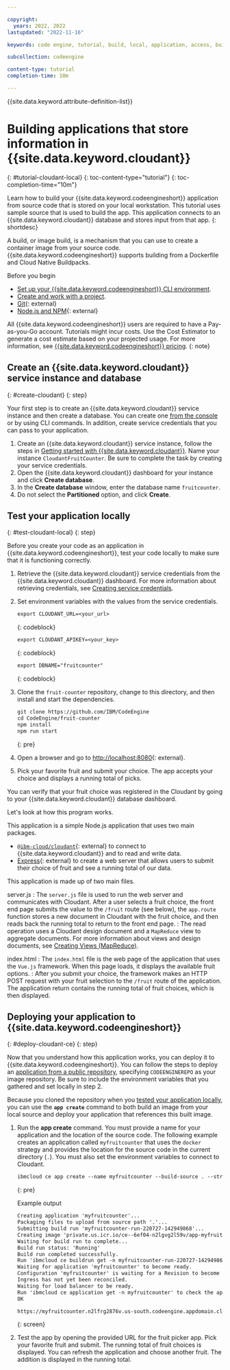 ```yaml
---

copyright:
  years: 2022, 2022
lastupdated: "2022-11-16"

keywords: code engine, tutorial, build, local, application, access, build run, image

subcollection: codeengine

content-type: tutorial
completion-time: 10m 

---
```


{{site.data.keyword.attribute-definition-list}}

# Building applications that store information in {{site.data.keyword.cloudant}} 
{: #tutorial-cloudant-local}
{: toc-content-type="tutorial"}
{: toc-completion-time="10m"}

Learn how to build your {{site.data.keyword.codeengineshort}} application from source code that is stored on your local workstation. This tutorial uses sample source that is used to build the app. This application connects to an {{site.data.keyword.cloudant}} database and stores input from that app.
{: shortdesc}

A build, or image build, is a mechanism that you can use to create a container image from your source code. {{site.data.keyword.codeengineshort}} supports building from a Dockerfile and Cloud Native Buildpacks.

Before you begin

- [Set up your {{site.data.keyword.codeengineshort}} CLI environment](/docs/codeengine?topic=codeengine-install-cli).
- [Create and work with a project](/docs/codeengine?topic=codeengine-manage-project).
- [Git](https://git-scm.com/downloads){: external}
- [Node.js and NPM](https://docs.npmjs.com/downloading-and-installing-node-js-and-npm){: external}

All {{site.data.keyword.codeengineshort}} users are required to have a Pay-as-you-Go account. Tutorials might incur costs. Use the Cost Estimator to generate a cost estimate based on your projected usage. For more information, see [{{site.data.keyword.codeengineshort}} pricing](/docs/codeengine?topic=codeengine-pricing).
{: note}

## Create an {{site.data.keyword.cloudant}} service instance and database
{: #create-cloudant}
{: step}

Your first step is to create an {{site.data.keyword.cloudant}} service instance and then create a database. You can create one [from the console](/docs/Cloudant?topic=Cloudant-getting-started-with-cloudant) or by using CLI commands. In addition, create service credentials that you can pass to your application.

1. Create an {{site.data.keyword.cloudant}} service instance, follow the steps in [Getting started with {{site.data.keyword.cloudant}}](/docs/Cloudant?topic=Cloudant-getting-started-with-cloudant). Name your instance `CloudantFruitCounter`. Be sure to complete the task by creating your service credentials.
2. Open the {{site.data.keyword.cloudant}} dashboard for your instance and click **Create database**.
3. In the **Create database** window, enter the database name `fruitcounter`.
4. Do not select the  **Partitioned** option, and click **Create**.

## Test your application locally
{: #test-cloudant-local}
{: step}

Before you create your code as an application in {{site.data.keyword.codeengineshort}}, test your code locally to make sure that it is functioning correctly.

1. Retrieve the {{site.data.keyword.cloudant}} service credentials from the {{site.data.keyword.cloudant}} dashboard. For more information about retrieving credentials, see [Creating service credentials](/docs/Cloudant?topic=Cloudant-getting-started-with-cloudant#creating-service-credentials).
2. Set environment variables with the values from the service credentials.

    ```txt
    export CLOUDANT_URL=<your_url>
    ```
    {: codeblock}
    
    ```txt
    export CLOUDANT_APIKEY=<your_key>
    ```
    {: codeblock}
    
    ```txt
    export DBNAME="fruitcounter"
    ```
    {: codeblock}

3. Clone the `fruit-counter` repository, change to this directory, and then install and start the dependencies.

    ```txt
    git clone https://github.com/IBM/CodeEngine
    cd CodeEngine/fruit-counter
    npm install
    npm run start
    ```
    {: pre}
    
4. Open a browser and go to [http://localhost:8080](http://localhost:8080){: external}.
5. Pick your favorite fruit and submit your choice. The app accepts your choice and displays a running total of picks.
 
You can verify that your fruit choice was registered in the Cloudant by going to your {{site.data.keyword.cloudant}} database dashboard.

Let's look at how this program works.

This application is a simple Node.js application that uses two main packages.

- [`@ibm-cloud/cloudant`](https://github.com/IBM/cloudant-node-sdk){: external} to connect to {{site.data.keyword.cloudant}} and to read and write data.
- [Express](https://expressjs.com/){: external} to create a web server that allows users to submit their choice of fruit and see a running total of our data.

This application is made up of two main files.

server.js
:    The `server.js` file is used to run the web server and communicates with Cloudant. After a user selects a fruit choice, the front end page submits the value to the `/fruit` route (see below), the `app.route` function stores a new document in Cloudant with the fruit choice, and then reads back the running total to return to the front end page. 
:    The read operation uses a Cloudant design document and a `MapReduce` view to aggregate documents. For more information about views and design documents, see [Creating Views (MapReduce)](/docs/Cloudant?topic=Cloudant-creating-views-mapreduce).

index.html
:    The `index.html` file is the web page of the application that uses the `Vue.js` framework. When this page loads, it displays the available fruit options.
:    After you submit your choice, the framework makes an HTTP POST request with your fruit selection to the `/fruit` route of the application. The application return contains the running total of fruit choices, which is then displayed.

## Deploying your application to {{site.data.keyword.codeengineshort}}
{: #deploy-cloudant-ce}
{: step}

Now that you understand how this application works, you can deploy it to {{site.data.keyword.codeengineshort}}. You can follow the steps to deploy an [application from a public repository](/docs/codeengine?topic=codeengine-deploy-app), specifying `CODEENGINEREPO` as your image repository.  Be sure to include the environment variables that you gathered and set locally in step 2. 

Because you cloned the repository when you [tested your application locally](#test-cloudant-local), you can use the **`app create`** command to both build an image from your local source and deploy your application that references this built image. 

1. Run the **app create** command. You must provide a name for your application and the location of the source code. The following example creates an application called `myfruitcounter` that uses the `docker` strategy and provides the location for the source code in the current directory (`.`). You must also set the environment variables to connect to Cloudant.

    ```txt
    ibmcloud ce app create --name myfruitcounter --build-source . --strategy dockerfile --env CLOUDANT_URL=<your_url> --env CLOUDANT_APIKEY=<your_key> --env DBNAME=fruitcounter  
    ```
    {: pre}

    Example output

    ```txt
    Creating application 'myfruitcounter'...
    Packaging files to upload from source path '.'...
    Submitting build run 'myfruitcounter-run-220727-142949868'...
    Creating image 'private.us.icr.io/ce--6ef04-n2lgvg2l59v/app-myfruitcounter:220727-1929-y8ej0'...
    Waiting for build run to complete...
    Build run status: 'Running'
    Build run completed successfully.
    Run 'ibmcloud ce buildrun get -n myfruitcounter-run-220727-142949868' to check the build run status.
    Waiting for application 'myfruitcounter' to become ready.
    Configuration 'myfruitcounter' is waiting for a Revision to become ready.
    Ingress has not yet been reconciled.
    Waiting for load balancer to be ready.
    Run 'ibmcloud ce application get -n myfruitcounter' to check the application status.
    OK                                                

    https://myfruitcounter.n2lfrg2876v.us-south.codeengine.appdomain.cloud
    ```
    {: screen}

2. Test the app by opening the provided URL for the fruit picker app. Pick your favorite fruit and submit. The running total of fruit choices is displayed. You can refresh the application and choose another fruit. The addition is displayed in the running total.



